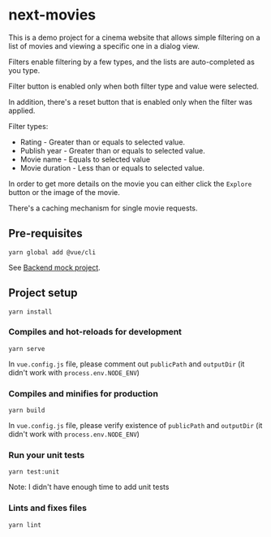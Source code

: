 # next-movies
This is a demo project for a cinema website that allows simple filtering on a list of movies and viewing a specific one in a dialog view.

Filters enable filtering by a few types, and the lists are auto-completed as you type.

Filter button is enabled only when both filter type and value were selected.

In addition, there's a reset button that is enabled only when the filter was applied.

Filter types:
 * Rating - Greater than or equals to selected value.
 * Publish year - Greater than or equals to selected value.
 * Movie name - Equals to selected value
 * Movie duration - Less than or equals to selected value.
 
 In order to get more details on the movie you can either click the `Explore` button or the image of the movie.
 
 There's a caching mechanism for single movie requests.


## Pre-requisites
```
yarn global add @vue/cli
```
See [Backend mock project](https://github.com/next-insurance/next-test).

## Project setup
```
yarn install
```

### Compiles and hot-reloads for development
```
yarn serve
```
In `vue.config.js` file, please comment out `publicPath` and `outputDir` (it didn't work with `process.env.NODE_ENV`)

### Compiles and minifies for production
```
yarn build
```
In `vue.config.js` file, please verify existence of `publicPath` and `outputDir` (it didn't work with `process.env.NODE_ENV`)

### Run your unit tests
```
yarn test:unit
```
Note: I didn't have enough time to add unit tests

### Lints and fixes files
```
yarn lint
```

